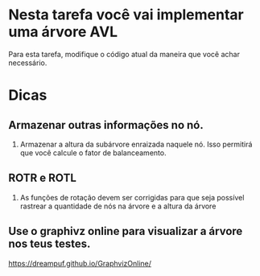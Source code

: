 # Nesta tarefa você vai implementar uma árvore AVL

Para esta tarefa, modifique o código atual da maneira que você achar necessário.

# Dicas
## Armazenar outras informações no nó.
1. Armazenar a altura da subárvore enraizada naquele nó. Isso permitirá que você calcule o fator de balanceamento.

## ROTR e ROTL
1. As funções de rotação devem ser corrigidas para que seja possível rastrear a quantidade de nós na árvore e a altura da árvore

## Use o graphivz online para visualizar a árvore nos teus testes.

https://dreampuf.github.io/GraphvizOnline/

